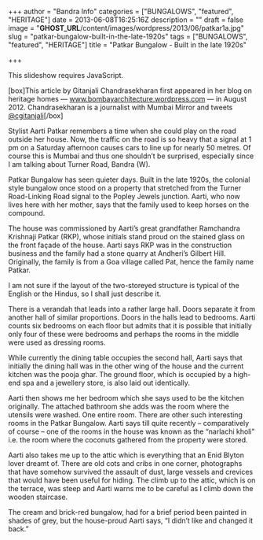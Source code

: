 +++
author = "Bandra Info"
categories = ["BUNGALOWS", "featured", "HERITAGE"]
date = 2013-06-08T16:25:16Z
description = ""
draft = false
image = "__GHOST_URL__/content/images/wordpress/2013/06/patkar1a.jpg"
slug = "patkar-bungalow-built-in-the-late-1920s"
tags = ["BUNGALOWS", "featured", "HERITAGE"]
title = "Patkar Bungalow - Built in the late 1920s"

+++


<p><p class="jetpack-slideshow-noscript robots-nocontent">This slideshow requires JavaScript.</p><div id="gallery-2983-5-slideshow" class="slideshow-window jetpack-slideshow slideshow-black" data-trans="fade" data-autostart="1" data-gallery="[{&quot;src&quot;:&quot;https:\/\/bandra.info\/wp-content\/uploads\/2013\/06\/patkar1a.jpg&quot;,&quot;id&quot;:&quot;2984&quot;,&quot;title&quot;:&quot;patkar1a&quot;,&quot;alt&quot;:&quot;&quot;,&quot;caption&quot;:&quot;Patkar bunglaow is a 2 storeyed structure byuilt in the late 1920s. Picture take by Fram Petit known to Aarti Patkar.&quot;,&quot;itemprop&quot;:&quot;image&quot;},{&quot;src&quot;:&quot;https:\/\/bandra.info\/wp-content\/uploads\/2013\/06\/patkar29.jpg&quot;,&quot;id&quot;:&quot;2985&quot;,&quot;title&quot;:&quot;patkar29&quot;,&quot;alt&quot;:&quot;&quot;,&quot;caption&quot;:&quot;The ever-present traffic. Horses would never survive here now.&quot;,&quot;itemprop&quot;:&quot;image&quot;},{&quot;src&quot;:&quot;https:\/\/bandra.info\/wp-content\/uploads\/2013\/06\/patkar31.jpg&quot;,&quot;id&quot;:&quot;2986&quot;,&quot;title&quot;:&quot;patkar31&quot;,&quot;alt&quot;:&quot;&quot;,&quot;caption&quot;:&quot;Notice the ornamentation work on the walls.&quot;,&quot;itemprop&quot;:&quot;image&quot;},{&quot;src&quot;:&quot;https:\/\/bandra.info\/wp-content\/uploads\/2013\/06\/patkar-30.jpg&quot;,&quot;id&quot;:&quot;2987&quot;,&quot;title&quot;:&quot;patkar-30&quot;,&quot;alt&quot;:&quot;&quot;,&quot;caption&quot;:&quot;The ground floor initially had windows, that have now been blocked.&quot;,&quot;itemprop&quot;:&quot;image&quot;},{&quot;src&quot;:&quot;https:\/\/bandra.info\/wp-content\/uploads\/2013\/06\/patkar28.jpg&quot;,&quot;id&quot;:&quot;2988&quot;,&quot;title&quot;:&quot;patkar28&quot;,&quot;alt&quot;:&quot;&quot;,&quot;caption&quot;:&quot;Notice the balcony.&quot;,&quot;itemprop&quot;:&quot;image&quot;},{&quot;src&quot;:&quot;https:\/\/bandra.info\/wp-content\/uploads\/2013\/06\/patkar27.jpg&quot;,&quot;id&quot;:&quot;2989&quot;,&quot;title&quot;:&quot;patkar27&quot;,&quot;alt&quot;:&quot;&quot;,&quot;caption&quot;:&quot;The photo of the right-hand side facade of the house.&quot;,&quot;itemprop&quot;:&quot;image&quot;},{&quot;src&quot;:&quot;https:\/\/bandra.info\/wp-content\/uploads\/2013\/06\/patkar26.jpg&quot;,&quot;id&quot;:&quot;2990&quot;,&quot;title&quot;:&quot;patkar26&quot;,&quot;alt&quot;:&quot;&quot;,&quot;caption&quot;:&quot;It\u2019s now safe to enter the hall again. Be careful while climbing down.&quot;,&quot;itemprop&quot;:&quot;image&quot;},{&quot;src&quot;:&quot;https:\/\/bandra.info\/wp-content\/uploads\/2013\/06\/patkar25.jpg&quot;,&quot;id&quot;:&quot;2991&quot;,&quot;title&quot;:&quot;patkar25&quot;,&quot;alt&quot;:&quot;&quot;,&quot;caption&quot;:&quot;Once upon a time, people sat on these as they were served dinner, on plates kept on the floor.&quot;,&quot;itemprop&quot;:&quot;image&quot;},{&quot;src&quot;:&quot;https:\/\/bandra.info\/wp-content\/uploads\/2013\/06\/patkar24.jpg&quot;,&quot;id&quot;:&quot;2992&quot;,&quot;title&quot;:&quot;patkar24&quot;,&quot;alt&quot;:&quot;&quot;,&quot;caption&quot;:&quot;We discovered photographs but don\u2019t know whose they are.&quot;,&quot;itemprop&quot;:&quot;image&quot;},{&quot;src&quot;:&quot;https:\/\/bandra.info\/wp-content\/uploads\/2013\/06\/patkar23.jpg&quot;,&quot;id&quot;:&quot;2993&quot;,&quot;title&quot;:&quot;patkar23&quot;,&quot;alt&quot;:&quot;&quot;,&quot;caption&quot;:&quot;A harmonium rests on a shelf.&quot;,&quot;itemprop&quot;:&quot;image&quot;},{&quot;src&quot;:&quot;https:\/\/bandra.info\/wp-content\/uploads\/2013\/06\/patkar22.jpg&quot;,&quot;id&quot;:&quot;2994&quot;,&quot;title&quot;:&quot;patkar22&quot;,&quot;alt&quot;:&quot;&quot;,&quot;caption&quot;:&quot;This cot for instance.&quot;,&quot;itemprop&quot;:&quot;image&quot;},{&quot;src&quot;:&quot;https:\/\/bandra.info\/wp-content\/uploads\/2013\/06\/patkar21.jpg&quot;,&quot;id&quot;:&quot;2995&quot;,&quot;title&quot;:&quot;patkar21&quot;,&quot;alt&quot;:&quot;&quot;,&quot;caption&quot;:&quot;There are many interesting items from the past in the inner room. yes the attic has an inner room too. Sigh.&quot;,&quot;itemprop&quot;:&quot;image&quot;},{&quot;src&quot;:&quot;https:\/\/bandra.info\/wp-content\/uploads\/2013\/06\/patkar20.jpg&quot;,&quot;id&quot;:&quot;2996&quot;,&quot;title&quot;:&quot;patkar20&quot;,&quot;alt&quot;:&quot;&quot;,&quot;caption&quot;:&quot;Where do you want to start?&quot;,&quot;itemprop&quot;:&quot;image&quot;},{&quot;src&quot;:&quot;https:\/\/bandra.info\/wp-content\/uploads\/2013\/06\/patkar19.jpg&quot;,&quot;id&quot;:&quot;2997&quot;,&quot;title&quot;:&quot;patkar19&quot;,&quot;alt&quot;:&quot;&quot;,&quot;caption&quot;:&quot;Keep your head down if you are above average Indian height.&quot;,&quot;itemprop&quot;:&quot;image&quot;},{&quot;src&quot;:&quot;https:\/\/bandra.info\/wp-content\/uploads\/2013\/06\/patkar18.jpg&quot;,&quot;id&quot;:&quot;2998&quot;,&quot;title&quot;:&quot;patkar18&quot;,&quot;alt&quot;:&quot;&quot;,&quot;caption&quot;:&quot;This is the attic. Enter. Only mysteries await you here.&quot;,&quot;itemprop&quot;:&quot;image&quot;},{&quot;src&quot;:&quot;https:\/\/bandra.info\/wp-content\/uploads\/2013\/06\/patkar17.jpg&quot;,&quot;id&quot;:&quot;2999&quot;,&quot;title&quot;:&quot;patkar17&quot;,&quot;alt&quot;:&quot;&quot;,&quot;caption&quot;:&quot;Or sneak back on to the first floor and take the stairs to the attic. If you can get past Champion\u2019s cuteness.&quot;,&quot;itemprop&quot;:&quot;image&quot;},{&quot;src&quot;:&quot;https:\/\/bandra.info\/wp-content\/uploads\/2013\/06\/patkar16.jpg&quot;,&quot;id&quot;:&quot;3000&quot;,&quot;title&quot;:&quot;patkar16&quot;,&quot;alt&quot;:&quot;&quot;,&quot;caption&quot;:&quot;Open this door on the ground floor and hide.&quot;,&quot;itemprop&quot;:&quot;image&quot;},{&quot;src&quot;:&quot;https:\/\/bandra.info\/wp-content\/uploads\/2013\/06\/patkar15.jpg&quot;,&quot;id&quot;:&quot;3001&quot;,&quot;title&quot;:&quot;patkar15&quot;,&quot;alt&quot;:&quot;&quot;,&quot;caption&quot;:&quot;If you want to escape the guests take the staircase at the back and run away. No one will know.&quot;,&quot;itemprop&quot;:&quot;image&quot;},{&quot;src&quot;:&quot;https:\/\/bandra.info\/wp-content\/uploads\/2013\/06\/patkar14.jpg&quot;,&quot;id&quot;:&quot;3002&quot;,&quot;title&quot;:&quot;patkar14&quot;,&quot;alt&quot;:&quot;&quot;,&quot;caption&quot;:&quot;The verandah leads to the other rooms of the dining hall.&quot;,&quot;itemprop&quot;:&quot;image&quot;},{&quot;src&quot;:&quot;https:\/\/bandra.info\/wp-content\/uploads\/2013\/06\/patkar13.jpg&quot;,&quot;id&quot;:&quot;3003&quot;,&quot;title&quot;:&quot;patkar13&quot;,&quot;alt&quot;:&quot;&quot;,&quot;caption&quot;:&quot;Most ledges of the house are decorated with Ganesh statues. Obstacles beware.&quot;,&quot;itemprop&quot;:&quot;image&quot;},{&quot;src&quot;:&quot;https:\/\/bandra.info\/wp-content\/uploads\/2013\/06\/patkar12.jpg&quot;,&quot;id&quot;:&quot;3004&quot;,&quot;title&quot;:&quot;patkar12&quot;,&quot;alt&quot;:&quot;&quot;,&quot;caption&quot;:&quot;A photograph of the main wing.&quot;,&quot;itemprop&quot;:&quot;image&quot;},{&quot;src&quot;:&quot;https:\/\/bandra.info\/wp-content\/uploads\/2013\/06\/patkar11.jpg&quot;,&quot;id&quot;:&quot;3005&quot;,&quot;title&quot;:&quot;patkar11&quot;,&quot;alt&quot;:&quot;&quot;,&quot;caption&quot;:&quot;And this is how large the former dining hall actually is. Staff quarters and an office were also located in this wing.&quot;,&quot;itemprop&quot;:&quot;image&quot;},{&quot;src&quot;:&quot;https:\/\/bandra.info\/wp-content\/uploads\/2013\/06\/patkar10.jpg&quot;,&quot;id&quot;:&quot;3006&quot;,&quot;title&quot;:&quot;patkar10&quot;,&quot;alt&quot;:&quot;&quot;,&quot;caption&quot;:&quot;This used to be the dining hall once.&quot;,&quot;itemprop&quot;:&quot;image&quot;},{&quot;src&quot;:&quot;https:\/\/bandra.info\/wp-content\/uploads\/2013\/06\/patkar9a.jpg&quot;,&quot;id&quot;:&quot;3007&quot;,&quot;title&quot;:&quot;patkar9a&quot;,&quot;alt&quot;:&quot;&quot;,&quot;caption&quot;:&quot;A glimpse of the second, rather pretty, wing.&quot;,&quot;itemprop&quot;:&quot;image&quot;},{&quot;src&quot;:&quot;https:\/\/bandra.info\/wp-content\/uploads\/2013\/06\/patkar9.jpg&quot;,&quot;id&quot;:&quot;3008&quot;,&quot;title&quot;:&quot;patkar9&quot;,&quot;alt&quot;:&quot;&quot;,&quot;caption&quot;:&quot;A small stairway that leads into the other wing of the house where the dining hall initially was.&quot;,&quot;itemprop&quot;:&quot;image&quot;},{&quot;src&quot;:&quot;https:\/\/bandra.info\/wp-content\/uploads\/2013\/06\/patkar8.jpg&quot;,&quot;id&quot;:&quot;3009&quot;,&quot;title&quot;:&quot;patkar8&quot;,&quot;alt&quot;:&quot;&quot;,&quot;caption&quot;:&quot;A grilled partition allowed you to peep into the halls before you decided to make an appearance.&quot;,&quot;itemprop&quot;:&quot;image&quot;},{&quot;src&quot;:&quot;https:\/\/bandra.info\/wp-content\/uploads\/2013\/06\/patkar7.jpg&quot;,&quot;id&quot;:&quot;3010&quot;,&quot;title&quot;:&quot;patkar7&quot;,&quot;alt&quot;:&quot;&quot;,&quot;caption&quot;:&quot;Two bedrooms have their own personal balcony, with cute little chairs to enjoy the breeze, or traffic.&quot;,&quot;itemprop&quot;:&quot;image&quot;},{&quot;src&quot;:&quot;https:\/\/bandra.info\/wp-content\/uploads\/2013\/06\/patkar6.jpg&quot;,&quot;id&quot;:&quot;3011&quot;,&quot;title&quot;:&quot;patkar6&quot;,&quot;alt&quot;:&quot;&quot;,&quot;caption&quot;:&quot;The pooja ghar that has now been converted into a kitchen. Please ogle at the size.&quot;,&quot;itemprop&quot;:&quot;image&quot;},{&quot;src&quot;:&quot;https:\/\/bandra.info\/wp-content\/uploads\/2013\/06\/patkar5.jpg&quot;,&quot;id&quot;:&quot;3012&quot;,&quot;title&quot;:&quot;patkar5&quot;,&quot;alt&quot;:&quot;&quot;,&quot;caption&quot;:&quot;A lamp in one of the bedrooms.&quot;,&quot;itemprop&quot;:&quot;image&quot;},{&quot;src&quot;:&quot;https:\/\/bandra.info\/wp-content\/uploads\/2013\/06\/patkar4.jpg&quot;,&quot;id&quot;:&quot;3013&quot;,&quot;title&quot;:&quot;patkar4&quot;,&quot;alt&quot;:&quot;&quot;,&quot;caption&quot;:&quot;There are four (or six) bedrooms on each floor. Most of the original furniture is still around.&quot;,&quot;itemprop&quot;:&quot;image&quot;},{&quot;src&quot;:&quot;https:\/\/bandra.info\/wp-content\/uploads\/2013\/06\/patkar3.jpg&quot;,&quot;id&quot;:&quot;3014&quot;,&quot;title&quot;:&quot;patkar3&quot;,&quot;alt&quot;:&quot;&quot;,&quot;caption&quot;:&quot;Each floor has two halls, separated by doors. Aarti has, however, had the partitions removed from the first floor.by doors.&quot;,&quot;itemprop&quot;:&quot;image&quot;},{&quot;src&quot;:&quot;https:\/\/bandra.info\/wp-content\/uploads\/2013\/06\/patkar2.jpg&quot;,&quot;id&quot;:&quot;3015&quot;,&quot;title&quot;:&quot;patkar2&quot;,&quot;alt&quot;:&quot;&quot;,&quot;caption&quot;:&quot;The first floor verandah&quot;,&quot;itemprop&quot;:&quot;image&quot;},{&quot;src&quot;:&quot;https:\/\/bandra.info\/wp-content\/uploads\/2013\/06\/patkar1.jpg&quot;,&quot;id&quot;:&quot;3016&quot;,&quot;title&quot;:&quot;patkar1&quot;,&quot;alt&quot;:&quot;&quot;,&quot;caption&quot;:&quot;The initials of Ramchandraji Krishnaji Patkar who commissioned the house in stained glass.&quot;,&quot;itemprop&quot;:&quot;image&quot;}]" itemscope itemtype="https://schema.org/ImageGallery"></div></p>
<p>[box]This article by Gitanjali Chandrasekharan first appeared in her blog on heritage homes — <a href="https://bombayarchitecture.wordpress.com/">www.bombayarchitecture.wordpress.com</a> — in August 2012. Chandrasekharan is a journalist with Mumbai Mirror and tweets <a href="httpss://twitter.com/cgitanjali">@cgitanjali</a>[/box]</p>
<p>Stylist Aarti Patkar remembers a time when she could play on the road outside her house. Now, the traffic on the road is so heavy that a signal at 1 pm on a Saturday afternoon causes cars to line up for nearly 50 metres. Of course this is Mumbai and thus one shouldn’t be surprised, especially since I am talking about Turner Road, Bandra (W).</p>
<p>Patkar Bungalow has seen quieter days. Built in the late 1920s, the colonial style bungalow once stood on a property that stretched from the Turner Road-Linking Road signal to the Popley Jewels junction. Aarti, who now lives here with her mother, says that the family used to keep horses on the compound.</p>
<p>The house was commissioned by Aarti’s great grandfather Ramchandra Krishnaji Patkar (RKP), whose initials stand proud on the stained glass on the front façade of the house. Aarti says RKP was in the construction business and the family had a stone quarry at Andheri’s Gilbert Hill. Originally, the family is from a Goa village called Pat, hence the family name Patkar.</p>
<p>I am not sure if the layout of the two-storeyed structure is typical of the English or the Hindus, so I shall just describe it.</p>
<p>There is a verandah that leads into a rather large hall. Doors separate it from another hall of similar proportions. Doors in the halls lead to bedrooms. Aarti counts six bedrooms on each floor but admits that it is possible that initially only four of these were bedrooms and perhaps the rooms in the middle were used as dressing rooms.</p>
<p>While currently the dining table occupies the second hall, Aarti says that initially the dining hall was in the other wing of the house and the current kitchen was the pooja ghar. The ground floor, which is occupied by a high-end spa and a jewellery store, is also laid out identically.</p>
<p>Aarti then shows me her bedroom which she says used to be the kitchen originally. The attached bathroom she adds was the room where the utensils were washed. One entire room. There are other such interesting rooms in the Patkar Bungalow. Aarti says till quite recently – comparatively of course – one of the rooms in the house was known as the “narlachi kholi” i.e. the room where the coconuts gathered from the property were stored.</p>
<p>Aarti also takes me up to the attic which is everything that an Enid Blyton lover dreamt of. There are old cots and cribs in one corner, photographs that have somehow survived the assault of dust, large vessels and crevices that would have been useful for hiding. The climb up to the attic, which is on the terrace, was steep and Aarti warns me to be careful as I climb down the wooden staircase.</p>
<p>The cream and brick-red bungalow, had for a brief period been painted in shades of grey, but the house-proud Aarti says, “I didn’t like and changed it back.”</p>



